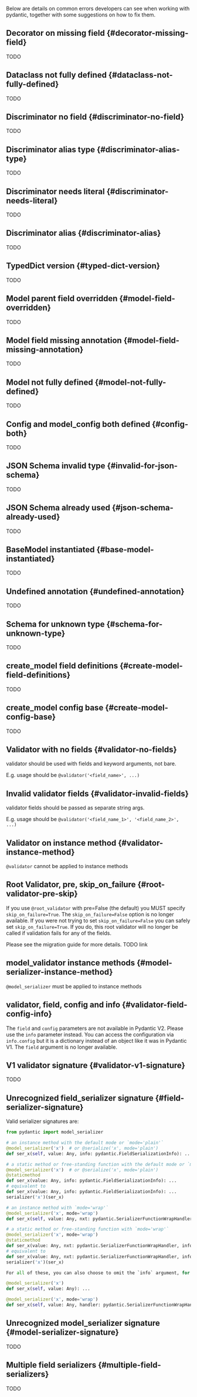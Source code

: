 Below are details on common errors developers can see when working with pydantic, together
with some suggestions on how to fix them.

## Decorator on missing field {#decorator-missing-field}

TODO

## Dataclass not fully defined {#dataclass-not-fully-defined}

TODO

## Discriminator no field {#discriminator-no-field}

TODO

## Discriminator alias type {#discriminator-alias-type}

TODO

## Discriminator needs literal {#discriminator-needs-literal}

TODO

## Discriminator alias {#discriminator-alias}

TODO

## TypedDict version {#typed-dict-version}

TODO

## Model parent field overridden {#model-field-overridden}

TODO

## Model field missing annotation {#model-field-missing-annotation}

TODO

## Model not fully defined {#model-not-fully-defined}

TODO

## Config and model_config both defined {#config-both}

TODO

## JSON Schema invalid type {#invalid-for-json-schema}

TODO

## JSON Schema already used {#json-schema-already-used}

TODO

## BaseModel instantiated {#base-model-instantiated}

TODO

## Undefined annotation {#undefined-annotation}

TODO

## Schema for unknown type {#schema-for-unknown-type}

TODO

## create_model field definitions {#create-model-field-definitions}

TODO

## create_model config base {#create-model-config-base}

TODO

## Validator with no fields {#validator-no-fields}

validator should be used with fields and keyword arguments, not bare.

E.g. usage should be `@validator('<field_name>', ...)`

## Invalid validator fields {#validator-invalid-fields}

validator fields should be passed as separate string args.

E.g. usage should be `@validator('<field_name_1>', '<field_name_2>', ...)`

## Validator on instance method {#validator-instance-method}

`@validator` cannot be applied to instance methods

## Root Validator, pre, skip_on_failure {#root-validator-pre-skip}

If you use `@root_validator` with pre=False (the default) you MUST specify `skip_on_failure=True`.
The `skip_on_failure=False` option is no longer available.
If you were not trying to set `skip_on_failure=False` you can safely set `skip_on_failure=True`.
If you do, this root validator will no longer be called if validation fails for any of the fields.

Please see the migration guide for more details. TODO link

## model_validator instance methods {#model-serializer-instance-method}

`@model_serializer` must be applied to instance methods

## validator, field, config and info {#validator-field-config-info}

The `field` and `config` parameters are not available in Pydantic V2.
Please use the `info` parameter instead. You can access the configuration via `info.config`
but it is a dictionary instead of an object like it was in Pydantic V1.
The `field` argument is no longer available.

## V1 validator signature {#validator-v1-signature}

TODO

## Unrecognized field_serializer signature {#field-serializer-signature}

Valid serializer signatures are:

```py test="skip" lint="skip" upgrade="skip"
from pydantic import model_serializer

# an instance method with the default mode or `mode='plain'`
@model_serializer('x')  # or @serialize('x', mode='plain')
def ser_x(self, value: Any, info: pydantic.FieldSerializationInfo): ...

# a static method or free-standing function with the default mode or `mode='plain'`
@model_serializer('x')  # or @serialize('x', mode='plain')
@staticmethod
def ser_x(value: Any, info: pydantic.FieldSerializationInfo): ...
# equivalent to
def ser_x(value: Any, info: pydantic.FieldSerializationInfo): ...
serializer('x')(ser_x)

# an instance method with `mode='wrap'`
@model_serializer('x', mode='wrap')
def ser_x(self, value: Any, nxt: pydantic.SerializerFunctionWrapHandler, info: pydantic.FieldSerializationInfo): ...

# a static method or free-standing function with `mode='wrap'`
@model_serializer('x', mode='wrap')
@staticmethod
def ser_x(value: Any, nxt: pydantic.SerializerFunctionWrapHandler, info: pydantic.FieldSerializationInfo): ...
# equivalent to
def ser_x(value: Any, nxt: pydantic.SerializerFunctionWrapHandler, info: pydantic.FieldSerializationInfo): ...
serializer('x')(ser_x)

For all of these, you can also choose to omit the `info` argument, for example:

@model_serializer('x')
def ser_x(self, value: Any): ...

@model_serializer('x', mode='wrap')
def ser_x(self, value: Any, handler: pydantic.SerializerFunctionWrapHandler): ...
```

## Unrecognized model_serializer signature {#model-serializer-signature}

TODO

## Multiple field serializers {#multiple-field-serializers}

TODO
